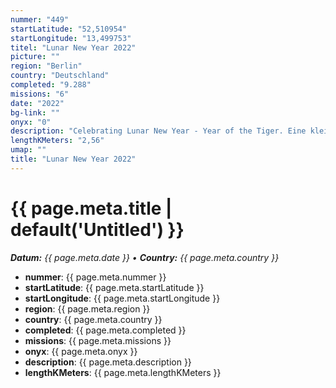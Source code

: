 ```yaml
---
nummer: "449"
startLatitude: "52,510954"
startLongitude: "13,499753"
titel: "Lunar New Year 2022"
picture: ""
region: "Berlin"
country: "Deutschland"
completed: "9.288"
missions: "6"
date: "2022"
bg-link: ""
onyx: "0"
description: "Celebrating Lunar New Year - Year of the Tiger. Eine kleine Entdeckungstour durch den Weitlingkiez von Lichtenberg."
lengthKMeters: "2,56"
umap: ""
title: "Lunar New Year 2022"
---
```

# {{ page.meta.title | default('Untitled') }}

_**Datum:** {{ page.meta.date }} • **Country:** {{ page.meta.country }}_

- **nummer**: {{ page.meta.nummer }}
- **startLatitude**: {{ page.meta.startLatitude }}
- **startLongitude**: {{ page.meta.startLongitude }}
- **region**: {{ page.meta.region }}
- **country**: {{ page.meta.country }}
- **completed**: {{ page.meta.completed }}
- **missions**: {{ page.meta.missions }}
- **onyx**: {{ page.meta.onyx }}
- **description**: {{ page.meta.description }}
- **lengthKMeters**: {{ page.meta.lengthKMeters }}
